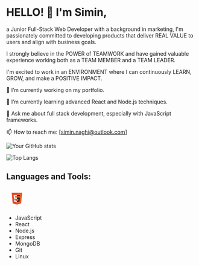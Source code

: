 # HELLO! 👋 I'm Simin,

a Junior Full-Stack Web Developer with a background in marketing, I'm passionately committed to developing products that deliver REAL VALUE to users and align with business goals.

I strongly believe in the POWER of TEAMWORK and have gained valuable experience working both as a TEAM MEMBER and a TEAM LEADER.

I'm excited to work in an ENVIRONMENT where I can continuously LEARN, GROW, and make a POSITIVE IMPACT. 


🔭 I’m currently working on my portfolio.

🌱 I’m currently learning advanced React and Node.js techniques.

💬 Ask me about full stack development, especially with JavaScript frameworks.

📫 How to reach me: [simin.naghi@outlook.com]

![Your GitHub stats](https://github-readme-stats.vercel.app/api?username=[SiminNaghi]&show_icons=true)

![Top Langs](https://github-readme-stats.vercel.app/api/top-langs/?username=[SiminNaghi]&layout=compact)



## Languages and Tools:
<svg width="56" height="56" viewBox="0 0 56 56" fill="none" xmlns="http://www.w3.org/2000/svg">
<path d="M16.7776 40.455L14.2821 12.4445H41.718L39.2224 40.4399L27.9773 43.5556" fill="#E44D26"/>
<path d="M27.9999 41.1737V14.7436H39.2147L37.0746 38.6403" fill="#F16529"/>
<path d="M19.379 18.1692H28V21.6025H23.145L23.4626 25.1189H28V28.5446H20.3167L19.379 18.1692ZM20.468 30.2688H23.9164L24.1584 33.0139L28 34.0424V37.6269L20.952 35.6607" fill="#EBEBEB"/>
<path d="M36.5906 18.1692H27.9847V21.6025H36.273L36.5906 18.1692ZM35.9629 25.1189H27.9847V28.5522H32.2196L31.8188 33.0139L27.9847 34.0424V37.6117L35.0176 35.6607" fill="#1E2235"/>
</svg>

- JavaScript
- React
- Node.js
- Express
- MongoDB
- Git
- Linux
  
